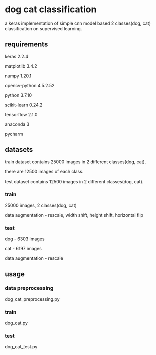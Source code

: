 # dog cat classification

a keras implementation of simple cnn model based 2 classes(dog, cat) classification on supervised learning.

## requirements

keras 2.2.4

matplotlib 3.4.2

numpy 1.20.1

opencv-python 4.5.2.52

python 3.7.10

scikit-learn 0.24.2

tensorflow 2.1.0

anaconda 3

pycharm

## datasets

train dataset contains 25000 images in 2 different classes(dog, cat).

there are 12500 images of each class.

test dataset contains 12500 images in 2 different classes(dog, cat).

### train

25000 images, 2 classes(dog, cat)

data augmentation - rescale, width shift, height shift, horizontal flip

### test

dog - 6303 images

cat - 6197 images

data augmentation - rescale

## usage

### data preprocessing

dog_cat_preprocessing.py

### train

dog_cat.py

### test

dog_cat_test.py
